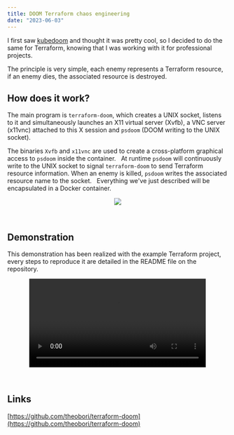 ```yaml
---
title: DOOM Terraform chaos engineering
date: "2023-06-03"
---
```


I first saw [kubedoom](https://github.com/storax/kubedoom) and thought it was pretty cool, so I decided to do the same for Terraform, knowing that I was working with it for professional projects. 

The principle is very simple, each enemy represents a Terraform resource, if an enemy dies, the associated resource is destroyed.
&nbsp;

## How does it work?

The main program is `terraform-doom`, which creates a UNIX socket, listens to it and simultaneously launches an X11 virtual server (Xvfb), a VNC server (x11vnc) attached to this X session and `psdoom` (DOOM writing to the UNIX socket). 

The binaries `Xvfb` and `x11vnc` are used to create a cross-platform graphical access to `psdoom` inside the container.
&nbsp;
At runtime `psdoom` will continuously write to the UNIX socket to signal `terraform-doom` to send Terraform resource information. When an enemy is killed, `psdoom` writes the associated resource name to the socket.
&nbsp;
Everything we've just described will be encapsulated in a Docker container.
&nbsp;

<p align="center">
    <img src="/terraform_doom_graph.png" class="img-center">
</p>

&nbsp;

## Demonstration

This demonstration has been realized with the example Terraform project, every steps to reproduce it are detailed in the README file on the repository.
&nbsp;
<p align="center" width="100%">
    <video controls width="80%">
        <source src="/doom_terraform_demo.mp4" type="video/mp4">
        <a href="/tf-doom_terraform_demo.mp4">MP4</a>
    </video>
</p>

&nbsp;

## Links

[https://github.com/theobori/terraform-doom](https://github.com/theobori/terraform-doom)

&nbsp;
